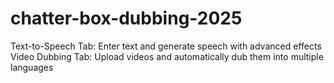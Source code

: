 # chatter-box-dubbing-2025
Text-to-Speech Tab: Enter text and generate speech with advanced effects Video Dubbing Tab: Upload videos and automatically dub them into multiple languages
